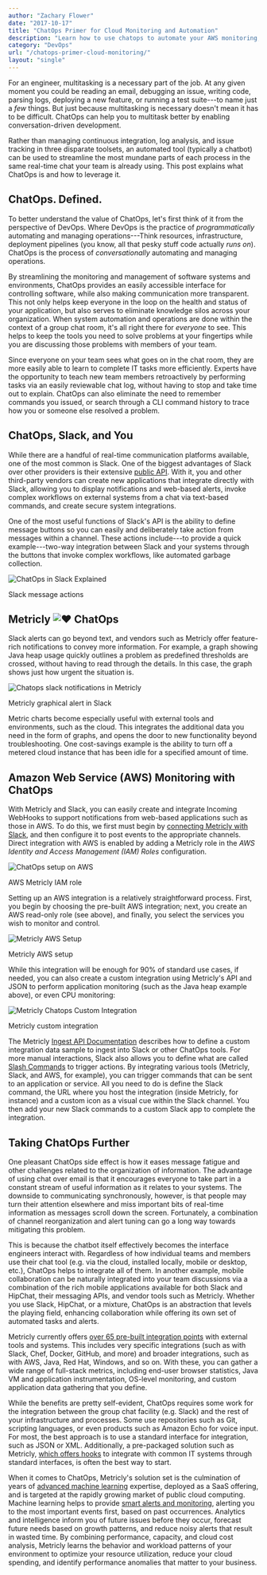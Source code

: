 ```yaml
---
author: "Zachary Flower"
date: "2017-10-17"
title: "ChatOps Primer for Cloud Monitoring and Automation"
description: "Learn how to use chatops to automate your AWS monitoring, and reduce your workload. Get feature-rich notifications about your AWS stack using Metricly."
category: "DevOps"
url: "/chatops-primer-cloud-monitoring/"
layout: "single"
---
```


For an engineer, multitasking is a necessary part of the job. At any given moment you could be reading an email, debugging an issue, writing code, parsing logs, deploying a new feature, or running a test suite---to name just a *few* things. But just because multitasking is necessary doesn't mean it has to be difficult. ChatOps can help you to multitask better by enabling conversation-driven development.

Rather than managing continuous integration, log analysis, and issue tracking in three disparate toolsets, an automated tool (typically a chatbot) can be used to streamline the most mundane parts of each process in the same real-time chat your team is already using. This post explains what ChatOps is and how to leverage it.

ChatOps. Defined.
-----------------

To better understand the value of ChatOps, let's first think of it from the perspective of DevOps. Where DevOps is the practice of *programmatically* automating and managing operations---Think resources, infrastructure, deployment pipelines (you know, all that pesky stuff code actually *runs on*). ChatOps is the process of *conversationally* automating and managing operations.

By streamlining the monitoring and management of software systems and environments, ChatOps provides an easily accessible interface for controlling software, while also making communication more transparent. This not only helps keep everyone in the loop on the health and status of your application, but also serves to eliminate knowledge silos across your organization. When system automation and operations are done within the context of a group chat room, it's all right there for *everyone* to see. This helps to keep the tools you need to solve problems at your fingertips while you are discussing those problems with members of your team.

Since everyone on your team sees what goes on in the chat room, they are more easily able to learn to complete IT tasks more efficiently. Experts have the opportunity to teach new team members retroactively by performing tasks via an easily reviewable chat log, without having to stop and take time out to explain. ChatOps can also eliminate the need to remember commands you issued, or search through a CLI command history to trace how you or someone else resolved a problem.

ChatOps, Slack, and You
-----------------------

While there are a handful of real-time communication platforms available, one of the most common is Slack. One of the biggest advantages of Slack over other providers is their extensive [public API](https://api.slack.com/slack-apps). With it, you and other third-party vendors can create new applications that integrate directly with Slack, allowing you to display notifications and web-based alerts, invoke complex workflows on external systems from a chat via text-based commands, and create secure system integrations.

One of the most useful functions of Slack's API is the ability to define message buttons so you can easily and deliberately take action from messages within a channel. These actions include---to provide a quick example---two-way integration between Slack and your systems through the buttons that invoke complex workflows, like automated garbage collection.

![ChatOps in Slack Explained](https://s3-us-west-2.amazonaws.com/com-netuitive-app-usw2-public/wp-content/uploads/2017/10/ChatOps-in-Slack-Explainedpng-1.png)

Slack message actions

Metricly ![❤](https://s.w.org/images/core/emoji/11/svg/2764.svg) ChatOps
------------------------------------------------------------------------

Slack alerts can go beyond text, and vendors such as Metricly offer feature-rich notifications to convey more information. For example, a graph showing Java heap usage quickly outlines a problem as predefined thresholds are crossed, without having to read through the details. In this case, the graph shows just how urgent the situation is.

![Chatops slack notifications in Metricly](https://s3-us-west-2.amazonaws.com/com-netuitive-app-usw2-public/wp-content/uploads/2017/10/Chatops-slack-notifications-in-Metricly.png)

Metricly graphical alert in Slack

Metric charts become especially useful with external tools and environments, such as the cloud. This integrates the additional data you need in the form of graphs, and opens the door to new functionality beyond troubleshooting. One cost-savings example is the ability to turn off a metered cloud instance that has been idle for a specified amount of time.

Amazon Web Service (AWS) Monitoring with ChatOps
------------------------------------------------

With Metricly and Slack, you can easily create and integrate Incoming WebHooks to support notifications from web-based applications such as those in AWS. To do this, we first must begin by [connecting Metricly with Slack](https://help.netuitive.com/Content/Misc/Notifications/slack_notification.htm), and then configure it to post events to the appropriate channels. Direct integration with AWS is enabled by adding a Metricly role in the *AWS Identity and Access Management (IAM) Roles* configuration.

![ChatOps setup on AWS](https://s3-us-west-2.amazonaws.com/com-netuitive-app-usw2-public/wp-content/uploads/2017/10/ChatOps-setup-on-AWS.png)

AWS Metricly IAM role

Setting up an AWS integration is a relatively straightforward process. First, you begin by choosing the pre-built AWS integration; next, you create an AWS read-only role (see above), and finally, you select the services you wish to monitor and control.

![Metricly AWS Setup](https://s3-us-west-2.amazonaws.com/com-netuitive-app-usw2-public/wp-content/uploads/2017/10/Metricly-AWS-Setup.png)

Metricly AWS setup

While this integration will be enough for 90% of standard use cases, if needed, you can also create a custom integration using Metricly's API and JSON to perform application monitoring (such as the Java heap example above), or even CPU monitoring:

![Metricly Chatops Custom Integration](https://s3-us-west-2.amazonaws.com/com-netuitive-app-usw2-public/wp-content/uploads/2017/10/Metricly-Chatops-Custom-Integration.png)

Metricly custom integration

The Metricly [Ingest API Documentation](https://help.netuitive.com/Content/Misc/API/Metrics/ingest_api-creating_metric_data.htm#create-a-data-sample) describes how to define a custom integration data sample to ingest into Slack or other ChatOps tools. For more manual interactions, Slack also allows you to define what are called [Slash Commands](https://api.slack.com/slash-commands) to trigger actions. By integrating various tools (Metricly, Slack, and AWS, for example), you can trigger commands that can be sent to an application or service. All you need to do is define the Slack command, the URL where you host the integration (inside Metricly, for instance) and a custom icon as a visual cue within the Slack channel. You then add your new Slack commands to a custom Slack app to complete the integration.

Taking ChatOps Further
----------------------

One pleasant ChatOps side effect is how it eases message fatigue and other challenges related to the organization of information. The advantage of using chat over email is that it encourages everyone to take part in a constant stream of useful information as it relates to your systems. The downside to communicating synchronously, however, is that people may turn their attention elsewhere and miss important bits of real-time information as messages scroll down the screen. Fortunately, a combination of channel reorganization and alert tuning can go a long way towards mitigating this problem.

This is because the chatbot itself effectively becomes the interface engineers interact with. Regardless of how individual teams and members use their chat tool (e.g. via the cloud, installed locally, mobile or desktop, etc.), ChatOps helps to integrate all of them. In another example, mobile collaboration can be naturally integrated into your team discussions via a combination of the rich mobile applications available for both Slack and HipChat, their messaging APIs, and vendor tools such as Metricly. Whether you use Slack, HipChat, or a mixture, ChatOps is an abstraction that levels the playing field, enhancing collaboration while offering its own set of automated tasks and alerts.

Metricly currently offers [over 65 pre-built integration points](https://docs.metricly.com/integrations/) with external tools and systems. This includes very specific integrations (such as with Slack, Chef, Docker, GitHub, and more) and broader integrations, such as with AWS, Java, Red Hat, Windows, and so on. With these, you can gather a wide range of full-stack metrics, including end-user browser statistics, Java VM and application instrumentation, OS-level monitoring, and custom application data gathering that you define.

While the benefits are pretty self-evident, ChatOps requires some work for the integration between the group chat facility (e.g. Slack) and the rest of your infrastructure and processes. Some use repositories such as Git, scripting languages, or even products such as Amazon Echo for voice input. For most, the best approach is to use a standard interface for integration, such as JSON or XML. Additionally, a pre-packaged solution such as Metricly, [which offers hooks](https://help.netuitive.com/Content/Misc/API/webhook_api.htm) to integrate with common IT systems through standard interfaces, is often the best way to start.

When it comes to ChatOps, Metricly's solution set is the culmination of years of [advanced machine learning](/machine-learning-monitoring-alerts) expertise, deployed as a SaaS offering, and is targeted at the rapidly growing market of public cloud computing. Machine learning helps to provide [smart alerts and monitoring](/reduce-alert-multi-criteria-policies), alerting you to the most important events first, based on past occurrences. Analytics and intelligence inform you of future issues before they occur, forecast future needs based on growth patterns, and reduce noisy alerts that result in wasted time. By combining performance, capacity, and cloud cost analysis, Metricly learns the behavior and workload patterns of your environment to optimize your resource utilization, reduce your cloud spending, and identify performance anomalies that matter to your business.
